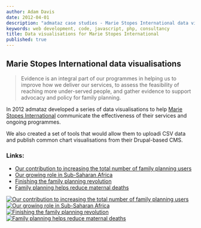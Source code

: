 ```yaml
---
author: Adam Davis  
date: 2012-04-01  
description: "admataz case studies - Marie Stopes International data visualisations"
keywords: web development, code, javascript, php, consultancy
title: Data visualisations for Marie Stopes International
published: true
---
```


## Marie Stopes International data visualisations
> Evidence is an integral part of our programmes in helping us to improve how we deliver our services, to assess the feasibility of reaching more under-served people, and gather evidence to support advocacy and policy for family planning. 

In 2012 admataz developed a series of data visualisations to help [Marie Stopes International](http://mariestopes.org) communicate the effectiveness of their services and ongoing programmes. 

We also created a set of tools that would allow them to uploadi CSV data and publish common chart visualisations from their Drupal-based CMS. 


### Links: 
- [Our contribution to increasing the total number of family planning users](http://mariestopes.org/data-research/graphs/bar-chart-showing-msi-contribution-cpr)
- [Our growing role in Sub-Saharan Africa](http://mariestopes.org/data-research/graphs/sub-saharan-africa-graph)
- [Finishing the family planning revolution](http://mariestopes.org/data-research/graphs/finishing-family-planning-revolution)
- [Family planning helps reduce maternal deaths](http://mariestopes.org/data-research/infographics/family-planning-helps-reduce-maternal-deaths)

<div class="screenshots">

[![Our contribution to increasing the total number of family planning users](/assets/images/case-studies/msi-contribution.png)](http://mariestopes.org/data-research/graphs/bar-chart-showing-msi-contribution-cpr)
[![Our growing role in Sub-Saharan Africa](/assets/images/case-studies/msi-growing-role.png)](http://mariestopes.org/data-research/graphs/sub-saharan-africa-graph)
[![Finishing the family planning revolution](/assets/images/case-studies/msi-finishing.png)](http://mariestopes.org/data-research/graphs/finishing-family-planning-revolution)
[![Family planning helps reduce maternal deaths](/assets/images/case-studies/msi-family-planning.png)](http://mariestopes.org/data-research/infographics/family-planning-helps-reduce-maternal-deaths)

</div>